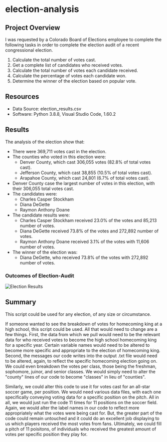 # election-analysis

## Project Overview
I was requested by a Colorado Board of Elections employee to complete the following tasks in order to complete the election audit of a recent congressional election.

1. Calculate the total number of votes cast.
2. Get a complete list of candidates who received votes.
3. Calculate the total number of votes each candidate received.
4. Calculate the percentage of votes each candidate won.
5. Determine the winner of the election based on popular vote.

## Resources
- Data Source: election_results.csv
- Software: Python 3.8.8, Visual Studio Code, 1.60.2

## Results
The analysis of the election show that:
- There were 369,711 votes cast in the election.
- The counties who voted in this election were:
  - Denver County, which cast 306,055 votes (82.8% of total votes cast).
  - Jefferson County, which cast 38,855 (10.5% of total votes cast).
  - Arapahoe County, which cast 24,801 (6.7% of total votes cast).
- Denver County case the largest number of votes in this election, with their 306,055 total votes cast.
- The candidates were:
  - Charles Casper Stockham
  - Diana DeGette
  - Raymon Anthony Doane
- The candidate results were:
  - Charles Casper Stockham received 23.0% of the votes and 85,213 number of votes.
  - Diana DeGette received 73.8% of the votes and 272,892 number of votes.
  - Raymon Anthony Doane received 3.1% of the votes with 11,606 number of votes.
- The winner of the election was:
  - Diana DeGette, who received 73.8% of the votes with 272,892 number of votes.

### Outcomes of Election-Audit
![Election Results](Election_Results.png)

## Summary
This script could be used for any election, of any size or circumstance.

If someone wanted to see the breakdown of votes for homecoming king at a high school, this script could be used. All that would need to change are a few things. First, the data from which we pull would need to be the relevant data for who received votes to become the high school homecoming king for a specific year. Certain variable names would need to be altered to become more specific and appropriate to the election of homecoming king. Second, the messages our code writes into the output .txt file would need to be altered, again, to reflect the specific homecoming election going on. We could even breakdown the votes per class, those being the freshman, sophomore, juinor, and senior classes. We would simply need to alter the "county" lines of our code to become "classes" in lieu of "counties".

Similarly, we could alter this code to use it for votes cast for an all-star soccer game, per position. We would need various data files, with each one specifically conveying voting data for a specific position on the pitch. All in all, we would just run the code 11 times for 11 positions on the soccer field. Again, we would alter the label names in our code to reflect more appropriately what the votes were being cast for. But, the greater part of the code could remain untouched and it could do an excellent job displaying to us which players received the most votes from fans. Ultimately, we could fill a pitch of 11 poisitons, of individuals who received the greatest amount of votes per specific position they play for.
